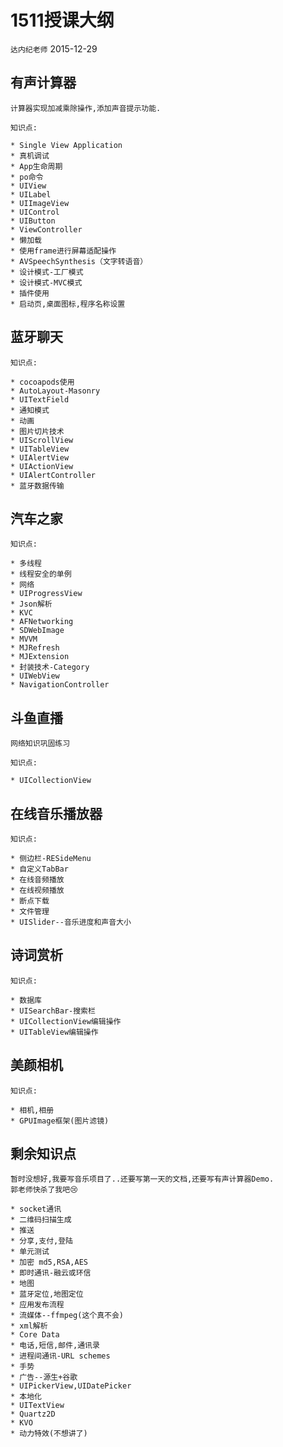 # 1511授课大纲

`达内纪老师` 2015-12-29

<script src="http://code.jquery.com/jquery-1.7.2.min.js"></script>
<script type="text/javascript">
$(document).ready(function(){
  $("h2,h3,h4,h5,h6").each(function(i,item){
	var tag = $(item).get(0).localName;
	$(item).attr("id","wow"+i);
	$("#category").append('<a class="new'+tag+'" href="#wow'+i+'">'+$(this).text()+'</a></br>');
	$(".newh2").css("margin-left",0);
	$(".newh3").css("margin-left",20);
	$(".newh4").css("margin-left",40);
	$(".newh5").css("margin-left",60);
	$(".newh6").css("margin-left",80);
  });
});
</script>
<div id="category"></div>

## 有声计算器

	计算器实现加减乘除操作,添加声音提示功能.
	
	知识点:
	
	* Single View Application
	* 真机调试
	* App生命周期
	* po命令
	* UIView
	* UILabel
	* UIImageView
	* UIControl
	* UIButton
	* ViewController
	* 懒加载
	* 使用frame进行屏幕适配操作
	* AVSpeechSynthesis（文字转语音）
	* 设计模式-工厂模式
	* 设计模式-MVC模式
	* 插件使用
	* 启动页,桌面图标,程序名称设置

## 蓝牙聊天

	知识点:
	
	* cocoapods使用
	* AutoLayout-Masonry
	* UITextField
	* 通知模式
	* 动画
	* 图片切片技术
	* UIScrollView
	* UITableView
	* UIAlertView
	* UIActionView
	* UIAlertController
	* 蓝牙数据传输	
	

## 汽车之家	
	知识点:
	
	* 多线程
	* 线程安全的单例
	* 网络
	* UIProgressView
	* Json解析
	* KVC
	* AFNetworking
	* SDWebImage
	* MVVM
	* MJRefresh
	* MJExtension
	* 封装技术-Category
	* UIWebView
	* NavigationController
	
## 斗鱼直播
	网络知识巩固练习
	
	知识点:
	
	* UICollectionView
	
## 在线音乐播放器

	知识点:
	
	* 侧边栏-RESideMenu
	* 自定义TabBar
	* 在线音频播放
	* 在线视频播放
	* 断点下载	
	* 文件管理
	* UISlider--音乐进度和声音大小


## 诗词赏析	

	知识点:
	
	* 数据库
	* UISearchBar-搜索栏
	* UICollectionView编辑操作
	* UITableView编辑操作	


		

## 美颜相机

	知识点:
	
	* 相机,相册
	* GPUImage框架(图片滤镜)
	
## 剩余知识点
	暂时没想好,我要写音乐项目了..还要写第一天的文档,还要写有声计算器Demo.
	郭老师快杀了我吧😢
	
	* socket通讯
	* 二维码扫描生成
	* 推送
	* 分享,支付,登陆
	* 单元测试
	* 加密 md5,RSA,AES
	* 即时通讯-融云或环信
	* 地图
	* 蓝牙定位,地图定位
	* 应用发布流程
	* 流媒体--ffmpeg(这个真不会)
	* xml解析
	* Core Data
	* 电话,短信,邮件,通讯录
	* 进程间通讯-URL schemes
	* 手势
	* 广告--源生+谷歌
	* UIPickerView,UIDatePicker
	* 本地化
	* UITextView
	* Quartz2D
	* KVO
	* 动力特效(不想讲了)
		



<link rel="stylesheet" href="http://yandex.st/highlightjs/8.0/styles/xcode.min.css">
<script src="http://yandex.st/highlightjs/8.0/highlight.min.js"></script>
<script>hljs.initHighlightingOnLoad();</script>

